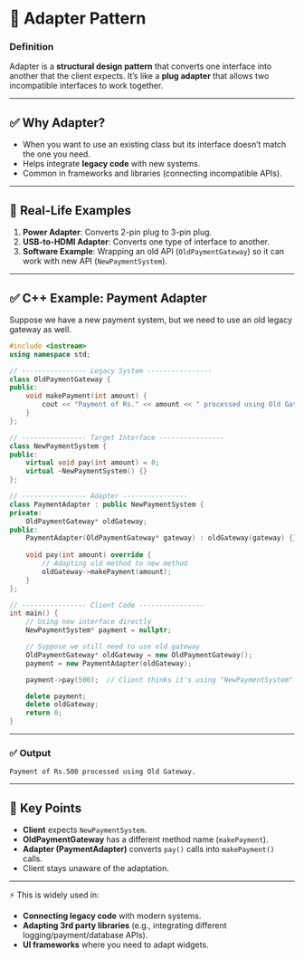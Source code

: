 # 🎯 **Adapter Pattern**

### **Definition**

Adapter is a **structural design pattern** that converts one interface into another that the client expects.
It’s like a **plug adapter** that allows two incompatible interfaces to work together.

---

## ✅ **Why Adapter?**

* When you want to use an existing class but its interface doesn’t match the one you need.
* Helps integrate **legacy code** with new systems.
* Common in frameworks and libraries (connecting incompatible APIs).

---

## 📌 **Real-Life Examples**

1. **Power Adapter**: Converts 2-pin plug to 3-pin plug.
2. **USB-to-HDMI Adapter**: Converts one type of interface to another.
3. **Software Example**: Wrapping an old API (`OldPaymentGateway`) so it can work with new API (`NewPaymentSystem`).

---

## ✅ **C++ Example: Payment Adapter**

Suppose we have a new payment system, but we need to use an old legacy gateway as well.

```cpp
#include <iostream>
using namespace std;

// ---------------- Legacy System ----------------
class OldPaymentGateway {
public:
    void makePayment(int amount) {
        cout << "Payment of Rs." << amount << " processed using Old Gateway.\n";
    }
};

// ---------------- Target Interface ----------------
class NewPaymentSystem {
public:
    virtual void pay(int amount) = 0;
    virtual ~NewPaymentSystem() {}
};

// ---------------- Adapter ----------------
class PaymentAdapter : public NewPaymentSystem {
private:
    OldPaymentGateway* oldGateway;
public:
    PaymentAdapter(OldPaymentGateway* gateway) : oldGateway(gateway) {}
    
    void pay(int amount) override {
        // Adapting old method to new method
        oldGateway->makePayment(amount);
    }
};

// ---------------- Client Code ----------------
int main() {
    // Using new interface directly
    NewPaymentSystem* payment = nullptr;

    // Suppose we still need to use old gateway
    OldPaymentGateway* oldGateway = new OldPaymentGateway();
    payment = new PaymentAdapter(oldGateway);

    payment->pay(500);  // Client thinks it's using "NewPaymentSystem"

    delete payment;
    delete oldGateway;
    return 0;
}
```

---

### ✅ **Output**

```
Payment of Rs.500 processed using Old Gateway.
```

---

## 🔑 **Key Points**

* **Client** expects `NewPaymentSystem`.
* **OldPaymentGateway** has a different method name (`makePayment`).
* **Adapter (PaymentAdapter)** converts `pay()` calls into `makePayment()` calls.
* Client stays unaware of the adaptation.

---

⚡ This is widely used in:

* **Connecting legacy code** with modern systems.
* **Adapting 3rd party libraries** (e.g., integrating different logging/payment/database APIs).
* **UI frameworks** where you need to adapt widgets.
